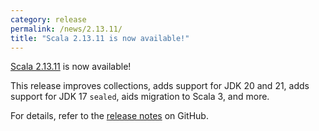 ```yaml
---
category: release
permalink: /news/2.13.11/
title: "Scala 2.13.11 is now available!"
---
```

[Scala 2.13.11](https://github.com/scala/scala/releases/tag/v2.13.11) is now available!

This release
improves collections,
adds support for JDK 20 and 21,
adds support for JDK 17 `sealed`,
aids migration to Scala 3,
and more.

For details, refer to the [release notes](https://github.com/scala/scala/releases/tag/v2.13.11) on GitHub.
